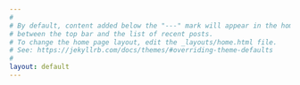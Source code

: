 ```yaml
---
#
# By default, content added below the "---" mark will appear in the home page
# between the top bar and the list of recent posts.
# To change the home page layout, edit the _layouts/home.html file.
# See: https://jekyllrb.com/docs/themes/#overriding-theme-defaults
#
layout: default
---
```

<script>
var url = window.location.href;

var wp = /\?(p|cat)=[0-9]{2,3}/;

if (wp.test(url) || wp_old.test(url)) {
	url = url.replace("?cat=11", "");
	url = url.replace("?cat=12", "#pubs");
	
	url = url.replace("?p=207", "2011/10/24/revisiting-asvos");
	url = url.replace("?p=301", "#hdfusion");
	url = url.replace("?p=362", "#asvo");

	window.location.href = url;
}
</script>